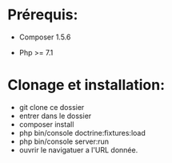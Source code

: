 # Prérequis:

* Composer 1.5.6

* Php >= 7.1

# Clonage et installation:

* git clone ce dossier
* entrer dans le dossier
* composer install
* php bin/console doctrine:fixtures:load
* php bin/console server:run
* ouvrir le navigatuer a l'URL donnée.